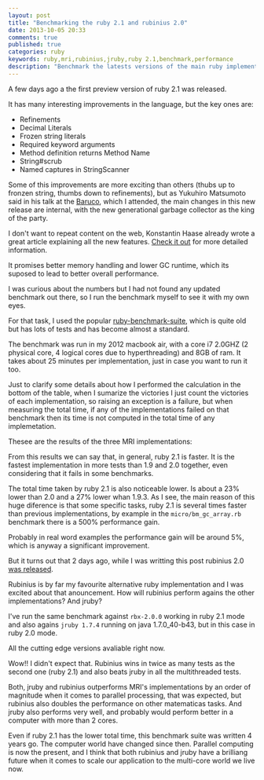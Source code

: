```yaml
---
layout: post
title: "Benchmarking the ruby 2.1 and rubinius 2.0"
date: 2013-10-05 20:33
comments: true
published: true
categories: ruby
keywords: ruby,mri,rubinius,jruby,ruby 2.1,benchmark,performance
description: "Benchmark the latests versions of the main ruby implementations. Battle: ruby-2.0 vs ruby-2.1 vs jruby-1.7.4 vs rbx-2.0"
---
```

<script src="{{ root_url }}/javascripts/ruby-benchmark-table.js" type="text/javascript"> </script>

A few days ago a the first preview version of ruby 2.1 was released.

It has many interesting improvements in the language, but the key ones are:

* Refinements
* Decimal Literals
* Frozen string literals
* Required keyword arguments
* Method definition returns Method Name
* String#scrub
* Named captures in StringScanner


Some of this improvements are more exciting than others (thubs up to fronzen string, thumbs down to refinements),
but as Yukuhiro Matsumoto said in his talk at the [Baruco](http://baruco.org/), which I attended, the main changes in this new release are
internal, with the new generational garbage collector as the king of the party.

I don't want to repeat content on the web, Konstantin Haase already wrote a great article explaining all the new features.
[Check it out](http://rkh.im/ruby-2.1) for more detailed information.

It promises better memory handling and lower GC runtime, which its suposed to lead to better overall performance.

I was curious about the numbers but I had not found any updated benchmark out there, so I run the benchmark myself to see it with my own eyes.

For that task, I used the popular [ruby-benchmark-suite](https://github.com/acangiano/ruby-benchmark-suite), which is quite old but has
lots of tests and has become almost a standard.

The benchmark was run in my 2012 macbook air, with a core i7 2.0GHZ (2 physical core, 4 logical cores due to hyperthreading)
and 8GB of ram. It takes about 25 minutes per implementation, just in case you want to run it too.

Just to clarify some details about how I performed the calculation in the bottom of the table, when I sumarize the
victories I just count the victories of each implementation, so raising an exception is a failure, but when measuring the total
time, if any of the implementations failed on that benchmark then its time is not computed in the total time of any implemetation.

Thesee are the results of the three MRI implementations:

<div id="table-ruby-mri-benchmark-placeholder"></div>

From this results we can say that, in general, ruby 2.1 is faster. It is the fastest implementation in
more tests than 1.9 and 2.0 together, even considering that it fails in some benchmarks.

The total time taken by ruby 2.1 is also noticeable lower. Is about a 23% lower than 2.0 and a 27% lower whan 1.9.3.
As I see, the main reason of this huge diference is that some specific tasks, ruby 2.1 is several times faster than
previous implementations, by example in the  `micro/bm_gc_array.rb` benchmark there is a 500% performance gain.

Probably in real word examples the performance gain will be around 5%, which is anyway a significant improvement.

But it turns out that 2 days ago, while I was writting this post rubinius 2.0 [was released](http://rubini.us/2013/10/04/rubinius-2-0-released/).

Rubinius is by far my favourite alternative ruby implementation and I was excited about that anouncement.
How will rubinius perform agains the other implementations? And jruby?

I've run the same benchmark against `rbx-2.0.0` working in ruby 2.1 mode and also agains `jruby 1.7.4` running on java 1.7.0_40-b43,
but in this case in ruby 2.0 mode.

All the cutting edge versions avaliable right now.

<div id="table-ruby-all-benchmark-placeholder"></div>

Wow!! I didn't expect that. Rubinius wins in twice as many tests as the second one (ruby 2.1) and also beats jruby
in all the multithreaded tests.

Both, jruby and rubinius outperforms MRI's implementations by an order of magnitude when it comes to parallel processing, that
was expected, but rubinius also doubles the performance on other matematicas tasks.
And jruby also performs very well, and probably would perform better in a computer with more than 2 cores.

Even if ruby 2.1 has the lower total time, this benchmark suite was written 4 years go. The computer world have changed since then.
Parallel computing is now the present, and I think that both rubinius and jruby have a brilliang future when it comes
to scale our application to the multi-core world we live now.





